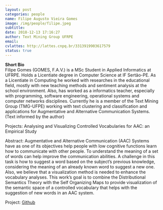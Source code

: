 ```yaml
---
layout: post
categories: people
name: Filipe Augusto Vieira Gomes
image: /img/people/filipe.jpeg
subtitle: 
date: 2018-12-13 17:16:27
author: Text Mining Group UFRPE
email: 
cvlattes: http://lattes.cnpq.br/3313919903617579
status: true
---
```


<b>Short Bio</b><br/>
Filipe Gomes (GOMES, F.A.V.) is a MSc Student in Applied Informatics at
UFRPE. Holds a Licentiate degree in Computer Science at IF Sertão-PE. As
a Licentiate in Computing he worked with researches in the educational
field, mostly with new teaching methods and sentiment analysis at the
school environment. Also, has worked as a informatics teacher, especially
with programming, software engineering, operational systems and
computer networks disciplines. Currently he is a member of the Text
Mining Group (TMG-UFPE) working with text clustering and classification
and applications for Augmentative and Alternative Communication
Systems. (Text informed by the author)

Projects: Analysing and Visualizing Controlled Vocabularies for AAC: an Empirical Study

Abstract:
Augmentative and Alternative Communication (AAC) Systems have as one
of its objectives help people with low cognitive functions learn how to
communicate with other people. To understand the meaning of a set of
words can help improve the communication abilities. A challenge in this
task is how to suggest a word based on the subject’s previous knowledge,
considering the meaning of an already known word to suggest a new one.
Also, we believe that a visualization method is needed to enhance the
vocabulary analyses. This work’s goal is to combine the Distributional
Semantics Theory with the Self Organizing Maps to provide visualization of
the semantic space of a controlled vocabulary that helps with the
suggestion of new words in an AAC system.

Project: [Github](https://github.com/filipegomes)